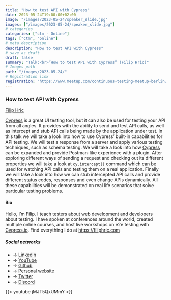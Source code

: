 ```yaml
---
title: "How to test API with Cypress"
date: 2023-05-24T19:00:00+02:00
image: "/images/2023-05-24/speaker_slide.jpg"
images: ["/images/2023-05-24/speaker_slide.jpg"]
# categories
categories: ["ctm - Online"]
tags: ["ctm", "online"]
# meta description
description: "How to test API with Cypress"
# save as draft
draft: false
summary: "Talk:<br>“How to test API with Cypress” (Filip Hric)"
# Images path
path: "/images/2023-05-24/"
# Registration link
registration: "https://www.meetup.com/continuous-testing-meetup-berlin/events/293352744"
---
```


### How to test API with Cypress

[Filip Hric](http://www.linkedin.com/in/filip-hric)

[Cypress](https://www.cypress.io) is a great UI testing tool, but it can also be used for testing your API from all angles. It provides with the ability to send and test API calls, as well as intercept and stub API calls being made by the application under test. In this talk we will take a look into how to use Cypress’ built-in capabilities for API testing. We will test a response from a server and apply various testing techniques, such as schema testing. We will take a look into how [Cypress](https://www.cypress.io) can be expanded and provide Postman-like experience with a plugin. After exploring different ways of sending a request and checking out its different properties we will take a look at <code>cy.intercept()</code> command which can be used for watching API calls and testing them on a real application. Finally we will take a look into how we can stub intercepted API calls and provide different status codes, responses and even change APIs dynamically. All these capabilities will be demonstrated on real life scenarios that solve particular testing problems.

#### Bio

Hello, I’m Filip. I teach testers about web development and developers about testing. I have spoken at conferences around the world, created multiple online courses, and host live workshops on e2e testing with [Cypress.io](https://www.cypress.io). Find everything I do at https://filiphric.com

##### Social networks

- <i class="fa fa-linkedin"></i> -> [Linkedin](http://www.linkedin.com/in/filip-hric)
- <i class="fa fa-youtube"></i> -> [YouTube](https://www.youtube.com/@filip_hric)
- <i class="fa fa-github"></i> -> [Github](https://github.com/filiphric)
- <i class="fa fa-code"></i> -> [Personal website](https://filiphric.com)
- <i class="fa fa-twitter"></i> -> [Twitter](https://twitter.com/filip_hric)
- <i class="fa fa-comments"></i> -> [Discord](https://filiphric.com/discord)

{{< youtube jMJT5QxUMmY >}}
